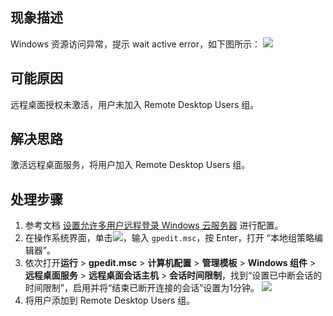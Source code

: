 ## 现象描述
Windows 资源访问异常，提示 wait active error，如下图所示：
![](https://qcloudimg.tencent-cloud.cn/raw/22016494ac69ded7f4736fff0dde8144.png)

## 可能原因
远程桌面授权未激活，用户未加入 Remote Desktop Users 组。


## 解决思路
激活远程桌面服务，将用户加入 Remote Desktop Users 组。


## 处理步骤
1. 参考文档 [设置允许多用户远程登录 Windows 云服务器](https://cloud.tencent.com/document/product/213/36267) 进行配置。
2. 在操作系统界面，单击![](https://qcloudimg.tencent-cloud.cn/raw/0614d9150e988643275e37cdf4b0cdf9.png)，输入 `gpedit.msc`，按 Enter，打开 “本地组策略编辑器”。
3. 依次打开**运行** > **gpedit.msc** > **计算机配置** > **管理模板** > **Windows 组件** > **远程桌面服务** > **远程桌面会话主机** > **会话时间限制**，找到“设置已中断会话的时间限制”，启用并将“结束已断开连接的会话”设置为1分钟。
![](https://qcloudimg.tencent-cloud.cn/raw/0290e11fb6f59f62a2959d631a76c213.png)
4. 将用户添加到 Remote Desktop Users 组。

